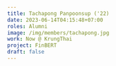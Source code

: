 ```yaml
---
title: Tachapong Panpoonsup ('22)
date: 2023-06-14T04:15:48+07:00
roles: Alumni
image: /img/members/tachapong.jpg
work: Now @ KrungThai
project: FinBERT
draft: false
---
```


